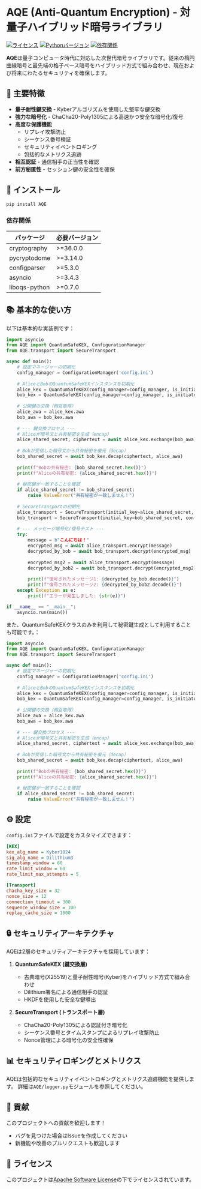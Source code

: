 # AQE (Anti-Quantum Encryption) - 対量子ハイブリッド暗号ライブラリ

[![ライセンス](https://img.shields.io/badge/License-Apache%202.0-blue.svg)](LICENSE)
[![Pythonバージョン](https://img.shields.io/badge/python-3.8%2B-blue)](https://www.python.org/)
[![依存関係](https://img.shields.io/badge/dependencies-see%20below-orange)](README.md#-dependencies)

**AQE**は量子コンピュータ時代に対応した次世代暗号ライブラリです。従来の楕円曲線暗号と最先端の格子ベース暗号をハイブリッド方式で組み合わせ、現在および将来にわたるセキュリティを確保します。

## 🌟 主要特徴

- **量子耐性鍵交換** - Kyberアルゴリズムを使用した堅牢な鍵交換
- **強力な暗号化** - ChaCha20-Poly1305による高速かつ安全な暗号化/復号
- **高度な保護機能**
  - リプレイ攻撃防止
  - シーケンス番号検証
  - セキュリティイベントロギング
  - 包括的なメトリクス追跡
- **相互認証** - 通信相手の正当性を確認
- **前方秘匿性** - セッション鍵の安全性を確保

## 🚀 インストール

```bash
pip install AQE
```

### 依存関係

| パッケージ | 必要バージョン |
|------------|----------------|
| cryptography | >=36.0.0 |
| pycryptodome | >=3.14.0 |
| configparser | >=5.3.0 |
| asyncio | >=3.4.3 |
| liboqs-python | >=0.7.0 |

## 📚 基本的な使い方

以下は基本的な実装例です：

```python
import asyncio
from AQE import QuantumSafeKEX, ConfigurationManager
from AQE.transport import SecureTransport

async def main():
    # 設定マネージャーの初期化
    config_manager = ConfigurationManager('config.ini')
    
    # AliceとBobのQuantumSafeKEXインスタンスを初期化
    alice_kex = QuantumSafeKEX(config_manager=config_manager, is_initiator=True)
    bob_kex = QuantumSafeKEX(config_manager=config_manager, is_initiator=False)
    
    # 公開鍵の交換（相互取得）
    alice_awa = alice_kex.awa
    bob_awa = bob_kex.awa
    
    # --- 鍵交換プロセス ---
    # Aliceが暗号文と共有秘密を生成（encap）
    alice_shared_secret, ciphertext = await alice_kex.exchange(bob_awa)
    
    # Bobが受信した暗号文から共有秘密を復元（decap）
    bob_shared_secret = await bob_kex.decap(ciphertext, alice_awa)
    
    print(f"Bobの共有秘密: {bob_shared_secret.hex()}")
    print(f"Aliceの共有秘密: {alice_shared_secret.hex()}")
    
    # 秘密鍵が一致することを確認
    if alice_shared_secret != bob_shared_secret:
        raise ValueError("共有秘密が一致しません！")
    
    # SecureTransportの初期化
    alice_transport = SecureTransport(initial_key=alice_shared_secret, config_manager=config_manager)
    bob_transport = SecureTransport(initial_key=bob_shared_secret, config_manager=config_manager)
    
    # --- メッセージ暗号化/復号テスト ---
    try:
        message = b"こんにちは！"
        encrypted_msg = await alice_transport.encrypt(message)
        decrypted_by_bob = await bob_transport.decrypt(encrypted_msg)
        
        encrypted_msg2 = await alice_transport.encrypt(message)
        decrypted_by_bob2 = await bob_transport.decrypt(encrypted_msg2)
        
        print(f"復号されたメッセージ1: {decrypted_by_bob.decode()}")
        print(f"復号されたメッセージ2: {decrypted_by_bob2.decode()}")
    except Exception as e:
        print(f"エラーが発生しました: {str(e)}")

if __name__ == "__main__":
    asyncio.run(main())
```
また、QuantumSafeKEXクラスのみを利用して秘密鍵生成として利用することも可能です。：
```python
import asyncio
from AQE import QuantumSafeKEX, ConfigurationManager
from AQE.transport import SecureTransport

async def main():
    # 設定マネージャーの初期化
    config_manager = ConfigurationManager('config.ini')
    
    # AliceとBobのQuantumSafeKEXインスタンスを初期化
    alice_kex = QuantumSafeKEX(config_manager=config_manager, is_initiator=True)
    bob_kex = QuantumSafeKEX(config_manager=config_manager, is_initiator=False)
    
    # 公開鍵の交換（相互取得）
    alice_awa = alice_kex.awa
    bob_awa = bob_kex.awa
    
    # --- 鍵交換プロセス ---
    # Aliceが暗号文と共有秘密を生成（encap）
    alice_shared_secret, ciphertext = await alice_kex.exchange(bob_awa)
    
    # Bobが受信した暗号文から共有秘密を復元（decap）
    bob_shared_secret = await bob_kex.decap(ciphertext, alice_awa)
    
    print(f"Bobの共有秘密: {bob_shared_secret.hex()}")
    print(f"Aliceの共有秘密: {alice_shared_secret.hex()}")
    
    # 秘密鍵が一致することを確認
    if alice_shared_secret != bob_shared_secret:
        raise ValueError("共有秘密が一致しません！")
```

## ⚙️ 設定

`config.ini`ファイルで設定をカスタマイズできます：

```ini
[KEX]
kex_alg_name = Kyber1024
sig_alg_name = Dilithium3
timestamp_window = 60
rate_limit_window = 60
rate_limit_max_attempts = 5

[Transport]
chacha_key_size = 32
nonce_size = 12
connection_timeout = 300
sequence_window_size = 100
replay_cache_size = 1000
```

## 🔒 セキュリティアーキテクチャ

AQEは2層のセキュリティアーキテクチャを採用しています：

1. **QuantumSafeKEX (鍵交換層)**
   - 古典暗号(X25519)と量子耐性暗号(Kyber)をハイブリッド方式で組み合わせ
   - Dilithium署名による通信相手の認証
   - HKDFを使用した安全な鍵導出

2. **SecureTransport (トランスポート層)**
   - ChaCha20-Poly1305による認証付き暗号化
   - シーケンス番号とタイムスタンプによるリプレイ攻撃防止
   - Nonce管理による暗号化の安全性確保

## 📊 セキュリティロギングとメトリクス

AQEは包括的なセキュリティイベントロギングとメトリクス追跡機能を提供します。
詳細は`AQE/logger.py`モジュールを参照してください。

## 🤝 貢献

このプロジェクトへの貢献を歓迎します！

- バグを見つけた場合はIssueを作成してください
- 新機能や改善のプルリクエストも歓迎します

## 📜 ライセンス

このプロジェクトは[Apache Software License](LICENSE)の下でライセンスされています。